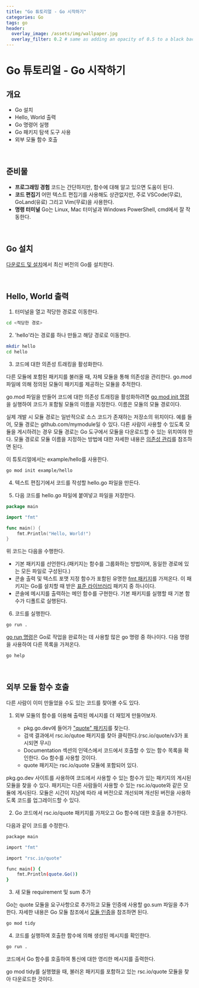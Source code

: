 ```yaml
---
title: "Go 튜토리얼 - Go 시작하기"
categories: Go
tags: go
header:
  overlay_image: /assets/img/wallpaper.jpg
  overlay_filter: 0.2 # same as adding an opacity of 0.5 to a black background
---
```


# Go 튜토리얼 - Go 시작하기

## 개요

- Go 설치
- Hello, World 출력
- Go 명령어 실행
- Go 패키지 탐색 도구 사용
- 외부 모듈 함수 호출

<br>

## 준비물

- **프로그래밍 경험** 코드는 간단하지만, 함수에 대해 알고 있으면 도움이 된다.
- **코드 편집기** 어떤 텍스트 편집기를 사용해도 상관없지만, 주로 VSCode(무료), GoLand(유료) 그리고 Vim(무료)을 사용한다.
- **명령 터미널** Go는 Linux, Mac 터미널과 Windows PowerShell, cmd에서 잘 작동한다.

<br>

## Go 설치

[다운로드 및 설치](https://go.dev/doc/install)에서 최신 버전의 Go를 설치한다.

<br>

## Hello, World 출력

1. 터미널을 열고 적당한 경로로 이동한다.

```bash
cd <적당한 경로>
```

2. 'hello'라는 경로를 하나 만들고 해당 경로로 이동한다.

```bash
mkdir hello
cd hello
```

3. 코드에 대한 의존성 트래킹을 활성화한다.

다른 모듈에 포함된 패키지를 불러올 때, 자체 모듈을 통해 의존성을 관리한다. go.mod 파일에 의해 정의된 모듈이 패키지를 제공하는 모듈을 추적한다. 

go.mod 파일을 만들어 코드에 대한 의존성 트래킹을 활성화하려면 [go mod init 명령](https://go.dev/ref/mod#go-mod-init)을 실행하여 코드가 포함될 모듈의 이름을 지정한다. 이름은 모듈의 모듈 경로이다.

실제 개발 시 모듈 경로는 일반적으로 소스 코드가 존재하는 저장소의 위치이다. 예를 들어, 모듈 경로는 github.com/mymodule일 수 있다. 다른 사람이 사용할 수 있도록 모듈을 게시하려는 경우 모듈 경로는 Go 도구에서 모듈을 다운로드할 수 있는 위치여야 한다. 모듈 경로로 모듈 이름을 지정하는 방법에 대한 자세한 내용은 [의존성 관리](https://go.dev/doc/modules/managing-dependencies#naming_module)를 참조하면 된다.

이 튜토리얼에서는 example/hello를 사용한다.

```bash
go mod init example/hello
```

4. 텍스트 편집기에서 코드를 작성할 hello.go 파일을 만든다.

5. 다음 코드를 hello.go 파일에 붙여넣고 파일을 저장한다.

```go
package main

import "fmt"

func main() {
    fmt.Println("Hello, World!")
}
```

위 코드는 다음을 수행한다.

- 기본 패키지를 선언한다.(패키지는 함수를 그룹화하는 방법이며, 동일한 경로에 있는 모든 파일로 구성된다.)
- 콘솔 출력 및 텍스트 포맷 지정 함수가 포함된 유명한 [fmt 패키지](https://pkg.go.dev/fmt)를 가져온다. 이 패키지는 Go를 설치할 때 받은 [표준 라이브러리](https://pkg.go.dev/std) 패키지 중 하나이다.
- 콘솔에 메시지를 출력하는 메인 함수를 구현한다. 기본 패키지를 실행할 때 기본 함수가 디폴트로 실행된다. 

6. 코드를 실행한다.

```bash
go run .
```

[go run 명령](https://pkg.go.dev/cmd/go#hdr-Compile_and_run_Go_program)은 Go로 작업을 완료하는 데 사용할 많은 go 명령 중 하나이다. 다음 명령을 사용하여 다른 목록을 가져온다.

```bash
go help
```

<br>

## 외부 모듈 함수 호출

다른 사람이 이미 만들었을 수도 있는 코드를 찾아볼 수도 있다.

1. 외부 모듈의 함수를 이용해 출력된 메시지를 더 재밌게 만들어보자.

    - pkg.go.dev에 들어가 ["quote" 패키지](https://pkg.go.dev/search?q=quote)를 찾는다.
    - 검색 결과에서 rsc.io/qutoe 패키지를 찾아 클릭한다.(rsc.io/quote/v3가 표시되면 무시)
    - Documentation 섹션의 인덱스에서 코드에서 호출할 수 있는 함수 목록을 확인한다. Go 함수를 사용할 것이다.
    - quote 패키지는 rsc.io/quote 모듈에 포함되어 있다.

pkg.go.dev 사이트를 사용하여 코드에서 사용할 수 있는 함수가 있는 패키지의 게시된 모듈을 찾을 수 있다. 패키지는 다른 사람들이 사용할 수 있는 rsc.io/quote와 같은 모듈에 게시된다. 모듈은 시간이 지남에 따라 새 버전으로 개선되며 개선된 버전을 사용하도록 코드를 업그레이드할 수 있다.

2. Go 코드에서 rsc.io/quote 패키지를 가져오고 Go 함수에 대한 호출을 추가한다.

다음과 같이 코드를 수정한다.

```bash
package main

import "fmt"

import "rsc.io/quote"

func main() {
    fmt.Println(quote.Go())
}
```

3. 새 모듈 requirement 및 sum 추가

Go는 quote 모듈을 요구사항으로 추가하고 모듈 인증에 사용할 go.sum 파일을 추가한다. 자세한 내용은 Go 모듈 참조에서 [모듈 인증](https://go.dev/ref/mod#authenticating)을 참조하면 된다.

```bash
go mod tidy
```

4. 코드를 실행하여 호출한 함수에 의해 생성된 메시지를 확인한다.

```bash
go run .
```

코드에서 Go 함수를 호출하여 통신에 대한 영리한 메시지를 출력한다.

go mod tidy를 실행했을 때, 불러온 패키지를 포함하고 있는 rsc.io/quote 모듈을 찾아 다운로드한 것이다.



